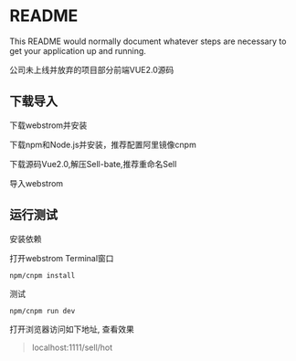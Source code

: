 # README #

This README would normally document whatever steps are necessary to get your application up and running.

公司未上线并放弃的项目部分前端VUE2.0源码

## 下载导入
下载webstrom并安装

下载npm和Node.js并安装，推荐配置阿里镜像cnpm

下载源码Vue2.0,解压Sell-bate,推荐重命名Sell

导入webstrom


## 运行测试

安装依赖

打开webstrom Terminal窗口

```shell
npm/cnpm install
```

测试

```shell
npm/cnpm run dev
```

打开浏览器访问如下地址, 查看效果

> localhost:1111/sell/hot
